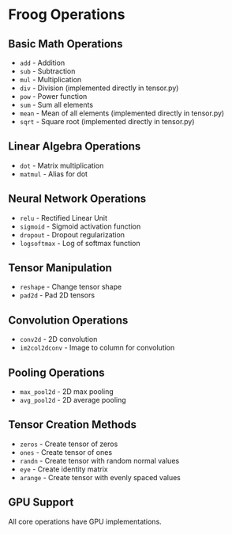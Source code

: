 # Froog Operations

## Basic Math Operations
- `add` - Addition
- `sub` - Subtraction
- `mul` - Multiplication
- `div` - Division (implemented directly in tensor.py)
- `pow` - Power function
- `sum` - Sum all elements
- `mean` - Mean of all elements (implemented directly in tensor.py)
- `sqrt` - Square root (implemented directly in tensor.py)

## Linear Algebra Operations
- `dot` - Matrix multiplication
- `matmul` - Alias for dot

## Neural Network Operations
- `relu` - Rectified Linear Unit
- `sigmoid` - Sigmoid activation function
- `dropout` - Dropout regularization
- `logsoftmax` - Log of softmax function

## Tensor Manipulation
- `reshape` - Change tensor shape
- `pad2d` - Pad 2D tensors

## Convolution Operations
- `conv2d` - 2D convolution
- `im2col2dconv` - Image to column for convolution

## Pooling Operations
- `max_pool2d` - 2D max pooling
- `avg_pool2d` - 2D average pooling

## Tensor Creation Methods
- `zeros` - Create tensor of zeros
- `ones` - Create tensor of ones
- `randn` - Create tensor with random normal values
- `eye` - Create identity matrix
- `arange` - Create tensor with evenly spaced values

## GPU Support
All core operations have GPU implementations. 